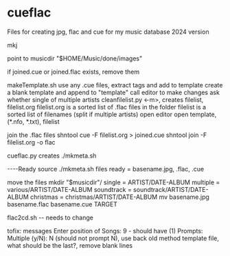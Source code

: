 # cueflac
Files for creating jpg, flac and cue for my music database 2024 version

mkj

point to musicdir "$HOME/Music/done/images"

if joined.cue or joined.flac exists, remove them

makeTemplate.sh
    use any .cue files, extract tags and add to template
    create a blank template and append to "template"
    call editor to make changes
ask whether single of multiple artists
    cleanfilelist.py <-m>, creates filelist, filelist.org
        filelist.org is a sorted list of .flac files in the folder
        filelist is a sorted list of filenames (split if multiple artists)
open editor
    open template, (*.nfo, *.txt), filelist

join the .flac files
    shntool cue -F filelist.org > joined.cue
    shntool join -F filelist.org -o flac

cueflac.py
    creates ./mkmeta.sh

----Ready
source ./mkmeta.sh
    files ready = basename.jpg, .flac, .cue

move the files
    mkdir "$musicdir"/
        single = ARTIST/DATE-ALBUM
        multiple = various/ARTIST/DATE-ALBUM
        soundtrack = soundtrack/ARTIST/DATE-ALBUM
        christmas = christmas/ARTIST/DATE-ALBUM
    mv basename.jpg basename.flac basename.cue TARGET

flac2cd.sh -- needs to change

tofix:
messages
Enter position of Songs: 9 - should have (1)
Prompts: Multiple (y/N): N (should not prompt N), use back old method
template file, what should be the last?, remove blank lines
